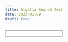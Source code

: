 ```yaml
---
title: Algolia Search Test
date: 2023-01-09
draft: true
---
```


<input id="searchbox"/>
<div id="poweredby"></div>
<div id="hits"></div>


<script type="text/html" id="hit-template">
  <div class="hit">
    <div class="hit-image">
      <img src="{{image}}" alt="{{title}}"/>
    </div>
    <div class="hit-content">
      <h3 class="hit-name">{{{_highlightResult.title.value}}}</h3>
      <p class="hit-description">{{{_highlightResult.content.value}}}</p>
    </div>
  </div>
</script>


<script src="https://cdn.jsdelivr.net/npm/algoliasearch@4.14.2/dist/algoliasearch-lite.umd.js" integrity="sha256-dImjLPUsG/6p3+i7gVKBiDM8EemJAhQ0VvkRK2pVsQY=" crossorigin="anonymous"></script>
<script src="https://cdn.jsdelivr.net/npm/instantsearch.js@4.49.1/dist/instantsearch.production.min.js" integrity="sha256-3s8yn/IU/hV+UjoqczP+9xDS1VXIpMf3QYRUi9XoG0Y=" crossorigin="anonymous"></script>
<script>
const searchClient = algoliasearch('QNV5GOVV6P', '9e6a42783b13baed13f2c6c7dafcae40');

const search = instantsearch({
  indexName: 'netlify_673ccdde-2c26-40f1-b781-470308fbf6c2_master_all',
  searchClient,
});

search.addWidgets([
  instantsearch.widgets.searchBox({
    container: '#searchbox',
  }),

  instantsearch.widgets.hits({
    container: '#hits',
    templates: {
      item: document.getElementById('hit-template').innerHTML,
      empty: "We didn't find any results for the search <em>\"{{query}}\"</em>"
    }
  }),
  
  instantsearch.widgets.poweredBy({
    container: '#poweredby',
  })
]);

search.start();
</script>
<link rel="stylesheet" href="https://cdn.jsdelivr.net/npm/instantsearch.css@7.4.5/themes/satellite-min.css" integrity="sha256-TehzF/2QvNKhGQrrNpoOb2Ck4iGZ1J/DI4pkd2oUsBc=" crossorigin="anonymous">

